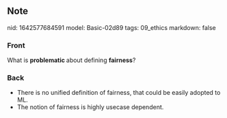 ## Note
nid: 1642577684591
model: Basic-02d89
tags: 09_ethics
markdown: false

### Front
What is <b>problematic </b>about defining <b>fairness</b>?

### Back
<ul>
  <li>There is no unified definition of fairness, that could be
  easily adopted to ML.
  <li>The notion of fairness is highly usecase dependent.
</ul>
